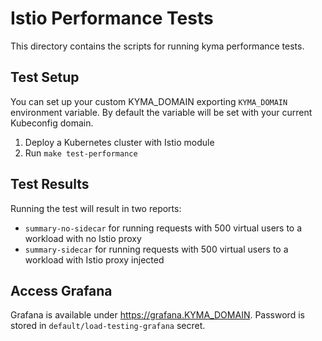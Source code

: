# Istio Performance Tests

This directory contains the scripts for running kyma performance tests.

## Test Setup

You can set up your custom KYMA_DOMAIN exporting `KYMA_DOMAIN` environment variable. By default the variable will be set with your current Kubeconfig domain.

1. Deploy a Kubernetes cluster with Istio module
2. Run `make test-performance`

## Test Results

Running the test will result in two reports:

- `summary-no-sidecar` for running requests with 500 virtual users to a workload with no Istio proxy
- `summary-sidecar` for running requests with 500 virtual users to a workload with Istio proxy injected

## Access Grafana

Grafana is available under <https://grafana.KYMA_DOMAIN>. Password is stored in `default/load-testing-grafana` secret.
